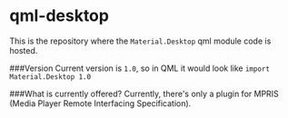qml-desktop
==========

This is the repository where the `Material.Desktop`  qml module code is hosted.

###Version
Current version is `1.0`, so in QML it would look like
`import Material.Desktop 1.0`

###What is currently offered?
Currently, there's only a plugin for MPRIS (Media Player Remote Interfacing Specification).